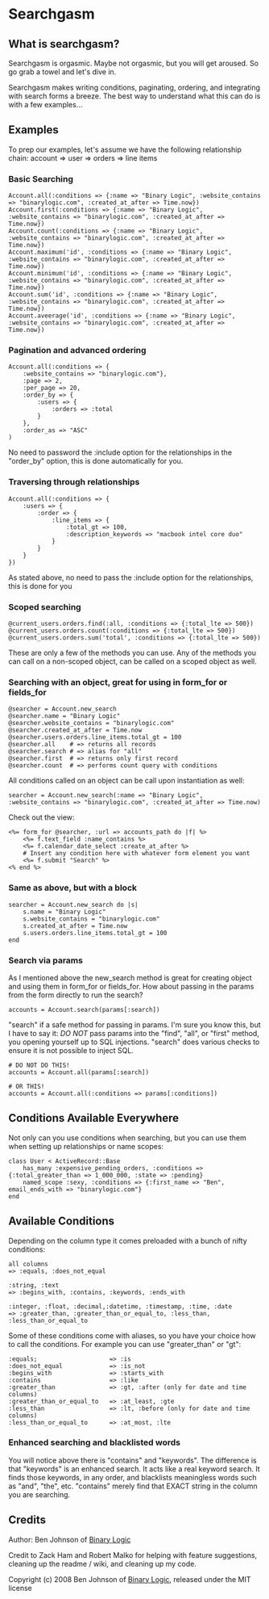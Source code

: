 # Searchgasm

## What is searchgasm?

Searchgasm is orgasmic. Maybe not orgasmic, but you will get aroused. So go grab a towel and let's dive in.

Searchgasm makes writing conditions, paginating, ordering, and integrating with search forms a breeze. The best way to understand what this can do is with a few examples...

## Examples

To prep our examples, let's assume we have the following relationship chain: account => user => orders => line items

### Basic Searching
    Account.all(:conditions => {:name => "Binary Logic", :website_contains => "binarylogic.com", :created_at_after => Time.now})
    Account.first(:conditions => {:name => "Binary Logic", :website_contains => "binarylogic.com", :created_at_after => Time.now})
    Account.count(:conditions => {:name => "Binary Logic", :website_contains => "binarylogic.com", :created_at_after => Time.now})
    Account.maximum('id', :conditions => {:name => "Binary Logic", :website_contains => "binarylogic.com", :created_at_after => Time.now})
    Account.minimum('id', :conditions => {:name => "Binary Logic", :website_contains => "binarylogic.com", :created_at_after => Time.now})
    Account.sum('id', :conditions => {:name => "Binary Logic", :website_contains => "binarylogic.com", :created_at_after => Time.now})
    Account.aveerage('id', :conditions => {:name => "Binary Logic", :website_contains => "binarylogic.com", :created_at_after => Time.now})

### Pagination and advanced ordering
    Account.all(:conditions => {
        :website_contains => "binarylogic.com"},
        :page => 2,
        :per_page => 20,
        :order_by => {
            :users => {
                :orders => :total
            }
        },
        :order_as => "ASC"
    )

No need to password the :include option for the relationships in the "order\_by" option, this is done automatically for you.

### Traversing through relationships
    Account.all(:conditions => {
        :users => {
            :order => {
                :line_items => {
                    :total_gt => 100,
                    :description_keywords => "macbook intel core duo"
                }
            }
        }
    })

As stated above, no need to pass the :include option for the relationships, this is done for you

### Scoped searching
    @current_users.orders.find(:all, :conditions => {:total_lte => 500})
    @current_users.orders.count(:conditions => {:total_lte => 500})
    @current_users.orders.sum('total', :conditions => {:total_lte => 500})

These are only a few of the methods you can use. Any of the methods you can call on a non-scoped object, can be called on a scoped object as well.

### Searching with an object, great for using in form\_for or fields\_for
    @searcher = Account.new_search
    @searcher.name = "Binary Logic"
    @searcher.website_contains = "binarylogic.com"
    @searcher.created_at_after = Time.now
    @searcher.users.orders.line_items.total_gt = 100
    @searcher.all    # => returns all records
    @searcher.search # => alias for "all"
    @searcher.first  # => returns only first record
    @searcher.count  # => performs count query with conditions

All conditions called on an object can be call upon instantiation as well:

    searcher = Account.new_search(:name => "Binary Logic", :website_contains => "binarylogic.com", :created_at_after => Time.now)

Check out the view:

    <%= form_for @searcher, :url => accounts_path do |f| %>
        <%= f.text_field :name_contains %>
        <%= f.calendar_date_select :create_at_after %>
        # Insert any condition here with whatever form element you want
        <%= f.submit "Search" %>
    <% end %>

### Same as above, but with a block
    searcher = Account.new_search do |s|
        s.name = "Binary Logic"
        s.website_contains = "binarylogic.com"
        s.created_at_after = Time.now
        s.users.orders.line_items.total_gt = 100
    end

### Search via params

As I mentioned above the new\_search method is great for creating object and using them in form\_for or fields\_for. How about passing in the params from the form directly to run the search?

    accounts = Account.search(params[:search])

"search" if a safe method for passing in params. I'm sure you know this, but I have to say it: *DO NOT* pass params into the "find", "all", or "first" method, you opening yourself up to SQL injections. "search" does various checks to ensure it is not possible to inject SQL.

    # DO NOT DO THIS!
    accounts = Account.all(params[:search])
    
    # OR THIS!
    accounts = Account.all(:conditions => params[:conditions])

## Conditions Available Everywhere

Not only can you use conditions when searching, but you can use them when setting up relationships or name scopes:

    class User < ActiveRecord::Base
        has_many :expensive_pending_orders, :conditions => {:total_greater_than => 1_000_000, :state => :pending}
        named_scope :sexy, :conditions => {:first_name => "Ben", email_ends_with => "binarylogic.com"}
    end

## Available Conditions

Depending on the column type it comes preloaded with a bunch of nifty conditions:

    all columns
    => :equals, :does_not_equal
    
    :string, :text
    => :begins_with, :contains, :keywords, :ends_with
    
    :integer, :float, :decimal,:datetime, :timestamp, :time, :date
    => :greater_than, :greater_than_or_equal_to, :less_than, :less_than_or_equal_to

Some of these conditions come with aliases, so you have your choice how to call the conditions. For example you can use "greater\_than" or "gt":

    :equals;                    => :is
    :does_not_equal             => :is_not
    :begins_with                => :starts_with
    :contains                   => :like
    :greater_than               => :gt, :after (only for date and time columns)
    :greater_than_or_equal_to   => :at_least, :gte
    :less_than                  => :lt, :before (only for date and time columns)
    :less_than_or_equal_to      => :at_most, :lte

### Enhanced searching and blacklisted words
You will notice above there is "contains" and "keywords". The difference is that "keywords" is an enhanced search. It acts like a real keyword search. It finds those keywords, in any order, and blacklists meaningless words such as "and", "the", etc. "contains" merely find that EXACT string in the column you are searching.

## Credits

Author: Ben Johnson of [Binary Logic](http://www.binarylogic.com)

Credit to Zack Ham and Robert Malko for helping with feature suggestions, cleaning up the readme / wiki, and cleaning up my code.


Copyright (c) 2008 Ben Johnson of [Binary Logic](http://www.binarylogic.com), released under the MIT license
